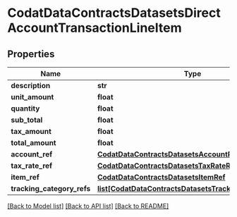 # CodatDataContractsDatasetsDirectAccountTransactionLineItem

## Properties
Name | Type | Description | Notes
------------ | ------------- | ------------- | -------------
**description** | **str** |  | [optional] 
**unit_amount** | **float** |  | 
**quantity** | **float** |  | 
**sub_total** | **float** |  | [optional] 
**tax_amount** | **float** |  | [optional] 
**total_amount** | **float** |  | [optional] 
**account_ref** | [**CodatDataContractsDatasetsAccountRef**](CodatDataContractsDatasetsAccountRef.md) |  | [optional] 
**tax_rate_ref** | [**CodatDataContractsDatasetsTaxRateRef**](CodatDataContractsDatasetsTaxRateRef.md) |  | [optional] 
**item_ref** | [**CodatDataContractsDatasetsItemRef**](CodatDataContractsDatasetsItemRef.md) |  | [optional] 
**tracking_category_refs** | [**list[CodatDataContractsDatasetsTrackingCategoryRef]**](CodatDataContractsDatasetsTrackingCategoryRef.md) |  | [optional] 

[[Back to Model list]](../README.md#documentation-for-models) [[Back to API list]](../README.md#documentation-for-api-endpoints) [[Back to README]](../README.md)

